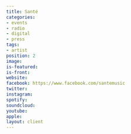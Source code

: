 ```yaml
---
title: Santé
categories:
- events
- radio
- digital
- press
tags:
- artist
position: 2
image: 
is-featured: 
is-front: 
website:
facebook: https://www.facebook.com/santemusic
twitter:
instagram:
spotify:
soundcloud:
youtube: 
apple: 
layout: client
---
```


